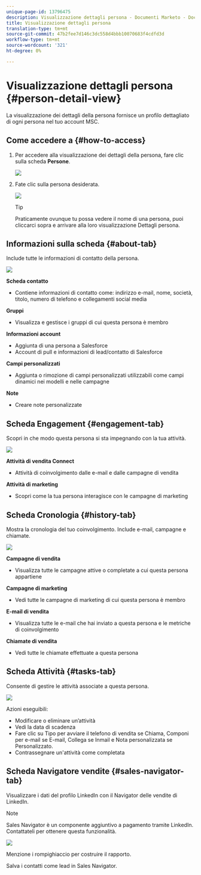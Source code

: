 ```yaml
---
unique-page-id: 13796475
description: Visualizzazione dettagli persona - Documenti Marketo - Documentazione prodotto
title: Visualizzazione dettagli persona
translation-type: tm+mt
source-git-commit: 47b2fee7d146c3dc558d4bbb10070683f4cdfd3d
workflow-type: tm+mt
source-wordcount: '321'
ht-degree: 0%

---
```



# Visualizzazione dettagli persona {#person-detail-view}

La visualizzazione dei dettagli della persona fornisce un profilo dettagliato di ogni persona nel tuo account MSC.

## Come accedere a {#how-to-access}

1. Per accedere alla visualizzazione dei dettagli della persona, fare clic sulla scheda **Persone**.

   ![](assets/people-tab.png)

1. Fate clic sulla persona desiderata.

   ![](assets/select-contact.png)

   >[!TIP]
   >
   >Praticamente ovunque tu possa vedere il nome di una persona, puoi cliccarci sopra e arrivare alla loro visualizzazione Dettagli persona.

## Informazioni sulla scheda {#about-tab}

Include tutte le informazioni di contatto della persona.

![](assets/about.jpg)

**Scheda contatto**

* Contiene informazioni di contatto come: indirizzo e-mail, nome, società, titolo, numero di telefono e collegamenti social media

**Gruppi**

* Visualizza e gestisce i gruppi di cui questa persona è membro

**Informazioni account**

* Aggiunta di una persona a Salesforce
* Account di pull e informazioni di lead/contatto di Salesforce

**Campi personalizzati**

* Aggiunta o rimozione di campi personalizzati utilizzabili come campi dinamici nei modelli e nelle campagne

**Note**

* Creare note personalizzate

## Scheda Engagement {#engagement-tab}

Scopri in che modo questa persona si sta impegnando con la tua attività.

![](assets/engagement.jpg)

**Attività di vendita Connect**

* Attività di coinvolgimento dalle e-mail e dalle campagne di vendita

**Attività di marketing**

* Scopri come la tua persona interagisce con le campagne di marketing

## Scheda Cronologia {#history-tab}

Mostra la cronologia del tuo coinvolgimento. Include e-mail, campagne e chiamate.

![](assets/history.jpg)

**Campagne di vendita**

* Visualizza tutte le campagne attive o completate a cui questa persona appartiene

**Campagne di marketing**

* Vedi tutte le campagne di marketing di cui questa persona è membro

**E-mail di vendita**

* Visualizza tutte le e-mail che hai inviato a questa persona e le metriche di coinvolgimento

**Chiamate di vendita**

* Vedi tutte le chiamate effettuate a questa persona

## Scheda Attività {#tasks-tab}

Consente di gestire le attività associate a questa persona.

![](assets/tasks.jpg)

Azioni eseguibili:

* Modificare o eliminare un’attività
* Vedi la data di scadenza
* Fare clic su Tipo per avviare il telefono di vendita se Chiama, Componi per e-mail se E-mail, Collega se Inmail e Nota personalizzata se Personalizzato.
* Contrassegnare un&#39;attività come completata

## Scheda Navigatore vendite {#sales-navigator-tab}

Visualizzare i dati del profilo LinkedIn con il Navigator delle vendite di LinkedIn.

>[!NOTE]
>
>Sales Navigator è un componente aggiuntivo a pagamento tramite LinkedIn. Contattateli per ottenere questa funzionalità.

![](assets/linkedin.jpg)

Menzione i rompighiaccio per costruire il rapporto.

Salva i contatti come lead in Sales Navigator.
